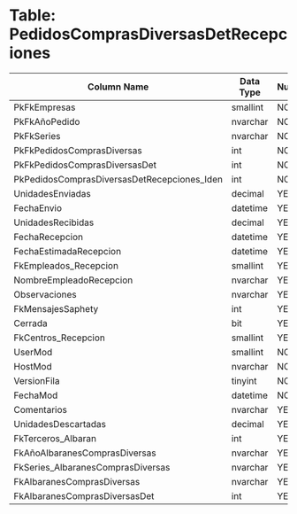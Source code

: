# Table: PedidosComprasDiversasDetRecepciones

| Column Name | Data Type | Nullable |
|-------------|-----------|----------|
| PkFkEmpresas | smallint | NO |
| PkFkAñoPedido | nvarchar | NO |
| PkFkSeries | nvarchar | NO |
| PkFkPedidosComprasDiversas | int | NO |
| PkFkPedidosComprasDiversasDet | int | NO |
| PkPedidosComprasDiversasDetRecepciones_Iden | int | NO |
| UnidadesEnviadas | decimal | YES |
| FechaEnvio | datetime | YES |
| UnidadesRecibidas | decimal | YES |
| FechaRecepcion | datetime | YES |
| FechaEstimadaRecepcion | datetime | YES |
| FkEmpleados_Recepcion | smallint | YES |
| NombreEmpleadoRecepcion | nvarchar | YES |
| Observaciones | nvarchar | YES |
| FkMensajesSaphety | int | YES |
| Cerrada | bit | YES |
| FkCentros_Recepcion | smallint | YES |
| UserMod | smallint | NO |
| HostMod | nvarchar | NO |
| VersionFila | tinyint | NO |
| FechaMod | datetime | NO |
| Comentarios | nvarchar | YES |
| UnidadesDescartadas | decimal | YES |
| FkTerceros_Albaran | int | YES |
| FkAñoAlbaranesComprasDiversas | nvarchar | YES |
| FkSeries_AlbaranesComprasDiversas | nvarchar | YES |
| FkAlbaranesComprasDiversas | nvarchar | YES |
| FkAlbaranesComprasDiversasDet | int | YES |
